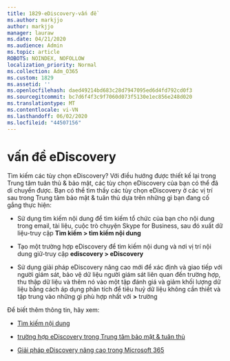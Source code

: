 ```yaml
---
title: 1829-eDiscovery-vấn đề
ms.author: markjjo
author: markjjo
manager: lauraw
ms.date: 04/21/2020
ms.audience: Admin
ms.topic: article
ROBOTS: NOINDEX, NOFOLLOW
localization_priority: Normal
ms.collection: Adm_O365
ms.custom: 1829
ms.assetid: ''
ms.openlocfilehash: daed49214bd683c28d7947095ed6d4fd792cd0f3
ms.sourcegitcommit: bc7d6f4f3c9f7060d073f5130e1ec856e248d020
ms.translationtype: MT
ms.contentlocale: vi-VN
ms.lasthandoff: 06/02/2020
ms.locfileid: "44507156"
---
```

# <a name="ediscovery-issues"></a>vấn đề eDiscovery

Tìm kiếm các tùy chọn eDiscovery? Với điều hướng được thiết kế lại trong Trung tâm tuân thủ & bảo mật, các tùy chọn eDiscovery của bạn có thể đã di chuyển được.  Bạn có thể tìm thấy các tùy chọn eDiscovery ở các vị trí sau trong Trung tâm bảo mật & tuân thủ dựa trên những gì bạn đang cố gắng thực hiện:

- Sử dụng tìm kiếm nội dung để tìm kiếm tổ chức của bạn cho nội dung trong email, tài liệu, cuộc trò chuyện Skype for Business, sau đó xuất dữ liệu-truy cập **Tìm kiếm > tìm kiếm nội dung**

- Tạo một trường hợp eDiscovery để tìm kiếm nội dung và nơi vị trí nội dung giữ-truy cập **ediscovery > eDiscovery**

- Sử dụng giải pháp eDiscovery nâng cao mới để xác định và giao tiếp với người giám sát, bảo vệ dữ liệu người giám sát liên quan đến trường hợp, thu thập dữ liệu và thêm nó vào một tập đánh giá và giảm khối lượng dữ liệu bằng cách áp dụng phân tích để tiêu huỷ dữ liệu không cần thiết và tập trung vào những gì phù hợp nhất với **>** trường

Để biết thêm thông tin, hãy xem:

- [Tìm kiếm nội dung](https://docs.microsoft.com/microsoft-365/compliance/content-search)

- [trường hợp eDiscovery trong Trung tâm bảo mật & tuân thủ](https://docs.microsoft.com/microsoft-365/compliance/ediscovery-cases)

- [Giải pháp eDiscovery nâng cao trong Microsoft 365](https://docs.microsoft.com/microsoft-365/compliance/overview-ediscovery-20)

